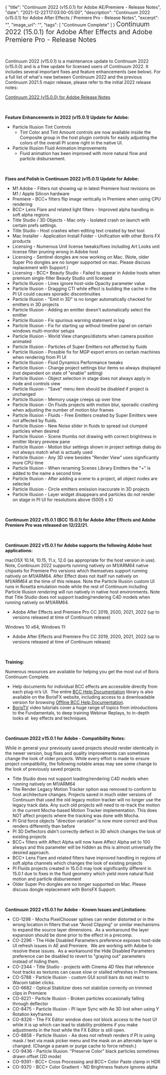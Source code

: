 {
  "title": "Continuum 2022 (v15.0.1) for Adobe AE/Premiere - Release Notes",
  "date": "2021-12-22T17:03:00-05:00",
  "description": "Continuum 2022 (v15.0.1) for Adobe After Effects / Premiere Pro - Release Notes",
  "excerpt": "",
  "image_url": "",
  "tags": [
    "Continuum Complete"
  ]
}
<span style="color: rgb(40, 40, 40); font-size: 1.5em; word-spacing: 0.5px;">Continuum 2022 (15.0.1) for Adobe After Effects and Adobe Premiere Pro - Release Notes</span>

<span style="font-size: 1rem;"> </span>

Continuum 2022 (v15.0.1) is a maintenance update to Continuum 2022 (v15.0.0) and is a free update for licensed users of Continuum 2022.  It includes several important fixes and feature enhancements (see below).  For a full list of what's new between Continuum 2022 and the previous Continuum 2021.5 major release, please refer to the initial 2022 release notes:

[Continuum 2022 (v15.0.0) for Adobe Release Notes](/release-notes/continuum-2022-v15.0.0-for-adobe-ae-premiere-release-notes/)

<span style="font-size: 1rem;"> </span>

**Feature Enhancements in 2022 (v15.0.1) Update for Adobe:**

* Particle Illusion Tint Controls
  * Tint Color and Tint Amount controls are now available inside the Composite group in the host plugin controls for easily adjusting the colors of the overall PI scene right in the native UI.
* Particle Illusion Fluid Animation Improvements
  * Fluid animation has been improved with more natural flow and particle disbursement.

<span style="font-size: 1rem;"> </span>

**Fixes and Polish in Continuum 2022 (v15.0.1) Update for Adobe:**

* M1 Adobe - Filters not showing up in latest Premiere host revisions on M1 / Apple Silicon hardware
* Premiere - BCC+ filters flip image vertically in Premiere when using CPU rendering
* BCC+ Lens Flare and related light filters - Improved alpha handling in soft alpha regions
* Title Studio / 3D Objects - Mac only - Isolated crash on launch with certain prefs settings.
* Title Studio - Host crashes when editing text created by text tool
* Mac Installer - Application Install Folder - Unification with other Boris FX products
* Licensing - Numerous Unit license tweaks/fixes including Art Looks unit license filter pruning wrong in Adobe host
* Licensing - Sentinel dongles are now working on Mac.  (Note, older Super Pro dongles are no longer supported on mac.  Please discuss replacement with Support.)
* Licensing - BCC+ Beauty Studio - Failed to appear in Adobe hosts when premium single-filter Beauty Studio unit licensed
* Particle Illusion - Lines ignore host-side Opacity parameter value
* Particle Illusion - Dragging CTI while effect is building the cache in the PI UI could causes sporadic discontinuities
* Particle Illusion - "Emit in 3D" is no longer automatically checked for emitters in 3D projects
* Particle Illusion - Adding an emitter doesn't automatically select the emitter
* Particle Illusion - Fix spurious warning statement in log
* Particle Illusion - Fix for starting up without timeline panel on certain windows multi-monitor setups
* Particle Illusion - World View changes/distorts when camera position animated
* Particle Illusion - Particles of Super Emitters not affected by fluids
* Particle Illusion - Possible fix for MGP export errors on certain machines when rendering from PI UI
* Particle Illusion - Fluid Dynamics Performance tweaks
* Particle Illusion - Change project settings blur items so always displayed (not dependent on state of "enable" setting)
* Particle Illusion - Object selection in stage does not always apply in node and controls view
* Particle Illusion - "Save" menu item should be disabled if project is unchanged
* Particle Illusion - Memory usage creeps up over time
* Particle Illusion - On Fluids projects with motion blur, sporadic crashing when adjusting the number of motion blur frames
* Particle Illusion - Fluids - Free Emitters created by Super Emitters were not affected by fluids.
* Particle Illusion - New Noise slider in fluids to spread out clumped particles when desired
* Particle Illusion - Scene thumbs not drawing with correct brightness in emitter library preview pane
* Particle Illusion - Motion blur settings shown in project settings dialog do not always match what is actually used
* Particle Illusion - Any 3D view besides "Render View" uses significantly more CPU time
* Particle Illusion - When renaming Scenes Library Emitters the "+" is added to the name a second time
* Particle Illusion - After adding a scene to a project, all object nodes are selected
* Particle Illusion - Circle emitters emission inaccurate in 3D projects
* Particle Illusion - Layer widget disappears and particles do not render on stage in PI UI for resolutions above (5005 x X)

<span style="font-size: 1rem;"> </span>

**Continuum 2022 v15.0.1 (BCC 15.0.1) for Adobe After Effects and Adobe Premiere Pro was released on 12/22/21.**

<span style="font-size: 1rem;"> </span>

**Continuum 2022 v15.0.1 for Adobe supports the following Adobe host applications:**

macOSX 10.14, 10.15, 11.x, 12.0 (as appropriate for the host version in use).  Note, Continuum 2022 supports running natively on M1/ARM64 native chipsets for Premiere Pro versions which themselves support running natively on M1/ARM64.  After Effect does not itself run natively on M1/ARM64 at the time of this release.  Note the Particle Illusion custom UI runs in Rosetta emulation mode while the rest of Continuum including Particle Illusion _rendering_ will run natively in native host environments.  Note that Title Studio does not support loading/rendering C4D models when running natively on M1/ARM64.

* Adobe After Effects and Premiere Pro CC 2019, 2020, 2021, 2022 (up to versions released at time of Continuum release)

Windows 10 x64, Windows 11:

* Adobe After Effects and Premiere Pro CC 2019, 2020, 2021, 2022 (up to versions released at time of Continuum release)

<span style="font-size: 1rem;"> </span>

**Training:**

Numerous resources are available for helping you get the most out of Boris Continuum Complete.

* Help documents for individual BCC effects are accessible directly from each plug-in’s UI.  The entire [BCC Help Documentation](/documentation/continuum/bcc-user-guide/ "BCC Help Documentation") library is also available on the BorisFX website, including access to a downloadable version for browsing [Offline BCC Help Documentation](https://cdn.borisfx.com/borisfx/store/BCC2019Documentation.zip "Offline Downloadable BCC Help Documentation").
* [BorisTV](/videos/) video tutorials cover a huge range of topics from introductions to the Fundamentals, to deep training Webinar Replays, to in-depth looks at  key effects and techniques.

<span style="font-size: 1rem;"> </span>

**Continuum 2022 v15.0.1 for Adobe - Compatibility Notes:**

While in general your previously saved projects should render identically in the newer version, bug fixes and quality improvements can sometimes change the look of older projects. While every effort is made to ensure project compatibility, the following notable areas may see some change to the look of previously saved projects.

* Title Studio does not support loading/rendering C4D models when running natively on M1/ARM64
* The Render Legacy Motion Tracker option was removed to conform to host architecture changes.  Projects saved in much older versions of Continuum that used the old legacy motion tracker will no longer use the legacy track data.  Any such old projects will need to re-track the motion in the current Mocha-based Motion Tracker implementation.  This does NOT affect projects where the tracking was done with Mocha.
* PI Grid force objects "direction variation" is now more correct and thus renders differently than before
* PI 3D Deflectors didn't correctly deflect in 3D which changes the look of existing projects
* BCC+ filters with Affect Alpha will now have Affect Alpha set to 100 always and this parameter will be hidden as this is almost universally the desired approach.
* BCC+ Lens Flare and related filters have improved handling in regions of soft alpha channels which changes the look of existing projects
* PI Fluids projects created in 15.0.0 may look significantly different in 15.0.1 due to fixes in the fluid geometry which yield more natural fluid motion and particle disbursement
* Older Super Pro dongles are no longer supported on Mac.  Please discuss dongle replacement with BorisFX Support.

<span style="font-size: 1rem;"> </span>

**Continuum 2022 v15.0.1 for Adobe - Known Issues and Limitations:**

* CO-1298 - Mocha PixelChooser splines can render distorted or in the wrong location in filters that use "Avoid Clipping" or similar mechanisms to expand the source layer dimensions.  As a workaround the layer expansion should be done prior to the effect in a precomp.
* CO-2296 - The Hide Disabled Parameters preference exposes host-side UI refresh issues in AE and Premiere.  We are working with Adobe to resolve these issues.  As a workaround the Hide Disabled Parameters preference can be disabled to revert to "graying out" parameters instead of hiding them.
* CO-2344 - Title Studio - projects with Cinema 4D files that reference host tracks as textures can cause slow or stalled refreshes in Premiere.
* CO-5788 - Particle Illusion - custom GUI scroll bars do not react to Wacom tablet clicks.
* CO-6682 - Optical Stabilizer does not stabilize correctly on trimmed clips in Premiere
* CO-8221 - Particle Illusion - Broken particles occasionally falling through deflector
* CO-8475 - Particle Illusion - PI layer Sync with Ae 3D lost when using Y Rotation keyframes
* CO-8326 - The FX Editor window does not block access to the host UI while it is up which can lead to stability problems if you make adjustments in the host while the FX Editor is still open.
* CO-8858 - Particle Illusion - Ae does not refresh renders if PI is using mask / text via mask picker menu and the mask on an alternate layer is changed. (Change a param or purge cache to force refresh.)
* CO-9436 - Particle Illusion: "Preserve Color" black particles sometimes drawn offset (2D mode)
* CO-9391 - BCC+ Cross Processing and BCC+ Color Paste clamp in HDR
* CO-9370 - BCC+ Color Gradient - ND Brightness feature ignores alpha

<div id="ext-gen9245"> </div>